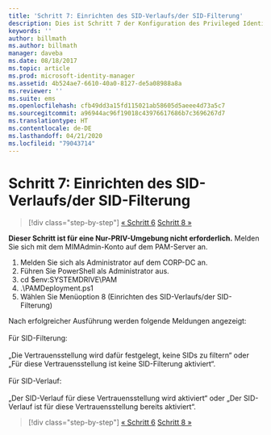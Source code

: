 ```yaml
---
title: 'Schritt 7: Einrichten des SID-Verlaufs/der SID-Filterung'
description: Dies ist Schritt 7 der Konfiguration des Privileged Identity Managers mithilfe von Skripts. In diesem Schritt wird die Einrichtung des SID-Verlaufs bzw. der SID-Filterung erläutert.
keywords: ''
author: billmath
ms.author: billmath
manager: daveba
ms.date: 08/18/2017
ms.topic: article
ms.prod: microsoft-identity-manager
ms.assetid: 4b524ae7-6610-40a0-8127-de5a08988a8a
ms.reviewer: ''
ms.suite: ems
ms.openlocfilehash: cfb49dd3a15fd115021ab58605d5aeee4d73a5c7
ms.sourcegitcommit: a96944ac96f19018c43976617686b7c3696267d7
ms.translationtype: HT
ms.contentlocale: de-DE
ms.lasthandoff: 04/21/2020
ms.locfileid: "79043714"
---
```

# <a name="step-7-set-up-sid-historysid-filtering"></a>Schritt 7: Einrichten des SID-Verlaufs/der SID-Filterung

> [!div class="step-by-step"]
> [« Schritt 6](sp1-step6-setup-pam-trust.md)
> [Schritt 8 »](sp1-step8-pam-deployment-verification.md)

**Dieser Schritt ist für eine Nur-PRIV-Umgebung nicht erforderlich.** Melden Sie sich mit dem MIMAdmin-Konto auf dem PAM-Server an.

1. Melden Sie sich als Administrator auf dem CORP-DC an.
2. Führen Sie PowerShell als Administrator aus.
3. cd $env:SYSTEMDRIVE\PAM
4. .\PAMDeployment.ps1
5. Wählen Sie Menüoption 8 (Einrichten des SID-Verlaufs/der SID-Filterung)

Nach erfolgreicher Ausführung werden folgende Meldungen angezeigt:<br/></br>
Für SID-Filterung: <br/></br>
„Die Vertrauensstellung wird dafür festgelegt, keine SIDs zu filtern“ oder „Für diese Vertrauensstellung ist keine SID-Filterung aktiviert“. </br></br>
Für SID-Verlauf: </br></br>
„Der SID-Verlauf für diese Vertrauensstellung wird aktiviert“ oder „Der SID-Verlauf ist für diese Vertrauensstellung bereits aktiviert“.

> [!div class="step-by-step"]
> [« Schritt 6](sp1-step6-setup-pam-trust.md)
> [Schritt 8 »](sp1-step8-pam-deployment-verification.md)
